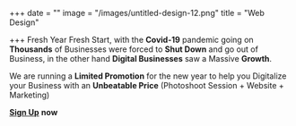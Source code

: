 +++
date = ""
image = "/images/untitled-design-12.png"
title = "Web Design"

+++
Fresh Year Fresh Start, with the **Covid-19** pandemic going on **Thousands** of Businesses were forced to **Shut Down** and go out of Business, in the other hand **Digital Businesses** saw a Massive **Growth**.

We are running a **Limited Promotion** for the new year to help you Digitalize your Business with an **Unbeatable Price** (Photoshoot Session + Website + Marketing)

[**Sign Up**](https://business-booster.netlify.app/contact/) **now**